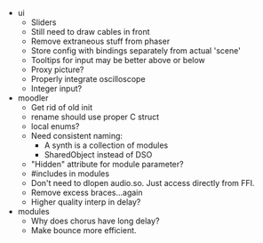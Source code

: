 * ui
    * Sliders
    * Still need to draw cables in front
    * Remove extraneous stuff from phaser
    * Store config with bindings separately from actual 'scene'
    * Tooltips for input may be better above or below
    * Proxy picture?
    * Properly integrate oscilloscope
    * Integer input?
* moodler
    * Get rid of old init
    * rename should use proper C struct
    * local enums?
    * Need consistent naming:
        + A synth is a collection of modules
        + SharedObject instead of DSO
    * "Hidden" attribute for module parameter?
    * #includes in modules
    * Don't need to dlopen audio.so. Just access directly from FFI.
    * Remove excess braces...again
    * Higher quality interp in delay?
* modules
    * Why does chorus have long delay?
    * Make bounce more efficient.
